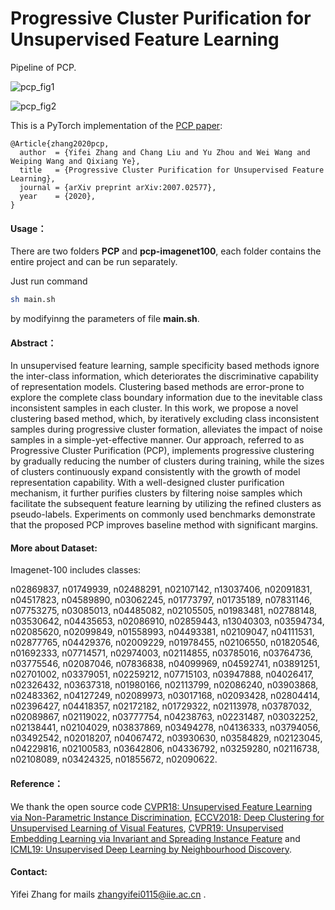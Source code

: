 # Progressive Cluster Purification for Unsupervised Feature Learning

Pipeline of PCP.

![pcp_fig1](https://github.com/zhangyifei0115/PCP/tree/master/pic/PCP-Fig1.png)

![pcp_fig2](https://github.com/zhangyifei0115/PCP/tree/master/pic/PCP-Fig2.png)

This is a PyTorch implementation of the [PCP paper](https://arxiv.org/abs/2007.02577):

```
@Article{zhang2020pcp,
  author  = {Yifei Zhang and Chang Liu and Yu Zhou and Wei Wang and Weiping Wang and Qixiang Ye},
  title   = {Progressive Cluster Purification for Unsupervised Feature Learning},
  journal = {arXiv preprint arXiv:2007.02577},
  year    = {2020},
}
```

#### Usage：

There are two folders **PCP** and **pcp-imagenet100**, each folder contains the entire project and can be run separately.
  
Just run command 

```bash
sh main.sh
```

by modifyinng the parameters of file **main.sh**.

#### Abstract：
In unsupervised feature learning, sample specificity based methods ignore the inter-class information, which deteriorates the discriminative capability of representation models. Clustering based methods are error-prone to explore the complete class boundary information due to the inevitable class inconsistent samples in each cluster. In this work, we propose a novel clustering based method, which, by iteratively excluding class inconsistent samples during progressive cluster formation, alleviates the impact of noise samples in a simple-yet-effective manner. Our approach, referred to as Progressive Cluster Purification (PCP), implements progressive clustering by gradually reducing the number of clusters during training, while the sizes of clusters continuously expand consistently with the growth of model representation capability. With a well-designed cluster purification mechanism, it further purifies clusters by filtering noise samples which facilitate the subsequent feature learning by utilizing the refined clusters as pseudo-labels. Experiments on commonly used benchmarks  demonstrate that the proposed PCP improves baseline method with significant margins. 

#### More about Dataset:

Imagenet-100 includes classes:

n02869837, n01749939, n02488291, n02107142, n13037406, n02091831, n04517823, 
n04589890, n03062245, n01773797, n01735189, n07831146, n07753275, n03085013, 
n04485082, n02105505, n01983481, n02788148, n03530642, n04435653, n02086910, 
n02859443, n13040303, n03594734, n02085620, n02099849, n01558993, n04493381, 
n02109047, n04111531, n02877765, n04429376, n02009229, n01978455, n02106550, 
n01820546, n01692333, n07714571, n02974003, n02114855, n03785016, n03764736, 
n03775546, n02087046, n07836838, n04099969, n04592741, n03891251, n02701002, 
n03379051, n02259212, n07715103, n03947888, n04026417, n02326432, n03637318, 
n01980166, n02113799, n02086240, n03903868, n02483362, n04127249, n02089973, 
n03017168, n02093428, n02804414, n02396427, n04418357, n02172182, n01729322, 
n02113978, n03787032, n02089867, n02119022, n03777754, n04238763, n02231487, 
n03032252, n02138441, n02104029, n03837869, n03494278, n04136333, n03794056, 
n03492542, n02018207, n04067472, n03930630, n03584829, n02123045, n04229816, 
n02100583, n03642806, n04336792, n03259280, n02116738, n02108089, n03424325, 
n01855672, n02090622.


#### Reference：
We thank the open source code [CVPR18: Unsupervised Feature Learning via Non-Parametric Instance Discrimination](https://github.com/zhirongw/lemniscate.pytorch), [ECCV2018: Deep Clustering for Unsupervised Learning of Visual Features](https://github.com/facebookresearch/deepcluster), [CVPR19: Unsupervised Embedding Learning via Invariant and Spreading Instance Feature](https://github.com/mangye16/Unsupervised_Embedding_Learning) and [ICML19: Unsupervised Deep Learning by Neighbourhood Discovery](https://github.com/Raymond-sci/AND).


#### Contact:
Yifei Zhang for mails zhangyifei0115@iie.ac.cn .
